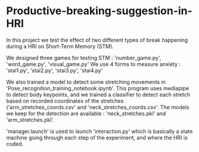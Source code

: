 # Productive-breaking-suggestion-in-HRI

In this project we test the effect of two different types of break happening during a HRI on Short-Term Memory (STM).

We designed three games for testing STM : 'number_game.py', 'word_game.py', 'visual_game.py'
We use 4 forms to measure anxiety : 'stai1.py', 'stai2.py', 'stai3.py', 'stai4.py'

We also trained a model to detect some stretching movements in 'Pose_recognition_training_notebook.ipynb'. This program uses mediapipe to detect body keypoints, and we trained a classifier to detect each stretch based on recorded coordinates of the stretches ('arm_stretches_coords.csv' and 'neck_stretches_coords.csv'. The models we keep for the detection are available : 'neck_stretches.pkl' and 'arm_stretches.pkl'.

'manager.launch' is used to launch 'interaction.py' which is basically a state machine going through each step of the experiment, and where the HRI is coded.
